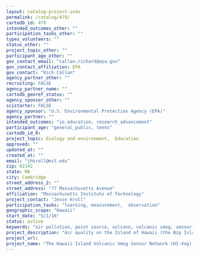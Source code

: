 ```yaml
---
layout: catalog-project-indv
permalink: /catalog/479/
cartodb_id: 479
intended_outcomes_other: ""
participation_tasks_other: ""
types_volunteers: ""
status_other: ""
project_topic_other: ""
participant_age_other: ""
gov_contact_email: "callan.richard@epa.gov"
gov_contact_affiliation: EPA
gov_contact: "Rich Callan"
agency_partner_other: ""
recruiting: FALSE
agency_partner_name: ""
cartodb_georef_status: ""
agency_sponsor_other: ""
scistarter: FALSE
agency_sponsor: "U.S. Environmental Protection Agency (EPA)"
agency_partner: ""
intended_outcomes: "io_education, research_advancement"
participant_age: "general_public, teens"
cartodb_id_0: 
project_topic: Ecology and environment,  Education
approved: ""
updated_at: ""
created_at: ""
email: "jhkroll@mit.edu"
zip: 02142
state: MA
city: Cambridge
street_address_2: ""
street_address: "77 Massachusetts Avenue"
affiliation: "Massachusetts Institute of Technology"
project_contact: "Jesse Kroll"
participation_tasks: "learning, measurement,  observation"
geographic_scope: "Hawaii"
start_date: "5/1/16"
status: active
keywords: "air pollution, point source, volcano, volcanic smog, sensor networks, science curriculum; sulfur dioxide"
project_description: "Air quality on the Island of Hawaii (the Big Island) can be poor due to high emissions of sulfur dioxide (SO2) from Kilauea Volcano. The resulting volcanic smog (vog), a mixture of SO2 and fine particulate matter (PM), can have negative impacts on human health as well as agriculture, and consequently is a major concern of local communities. Because of the high variability of the volcanic plume, community members exposures to vog cannot be easily estimated. The region thus serves as a unique test case for the use and assessment of distributed air quality (AQ) networks based on portable low-cost sensors. This project entails the development and deployment of a state-of-the-art community-based AQ sensor network across Hawaii Island (HI-Vog), for the measurement of SO2 and PM levels with high spatial and temporal resolution. The network aims to provide improved measurements of air quality and vog exposures across the island, as well as to assess the utility of AQ sensor networks as community resources and as tools for atmospheric chemistry research."
project_url: 
project_name: "The Hawaii Island Volcanic Smog Sensor Network (HI-Vog): Tracking Air Quality and Community Engagement near a Major Emissions Hotspot"
---
```

